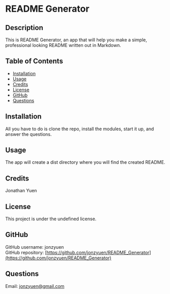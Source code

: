# README Generator


## Description
This is README Generator, an app that will help you make a simple, professional looking README written out in Markdown.

## Table of Contents
* [Installation](#installation)
* [Usage](#usage)
* [Credits](#credits)
* [License](#license)
* [GitHub](#github)
* [Questions](#questions)

## Installation
All you have to do is clone the repo, install the modules, start it up, and answer the questions.

## Usage
The app will create a dist directory where you will find the created README.

## Credits
Jonathan Yuen

## License
This project is under the undefined license.</br>

## GitHub
GitHub username: jonzyuen</br>
GitHub repository: [https://github.com/jonzyuen/README_Generator](https://github.com/jonzyuen/README_Generator)

## Questions
Email: jonzyuen@gmail.com
